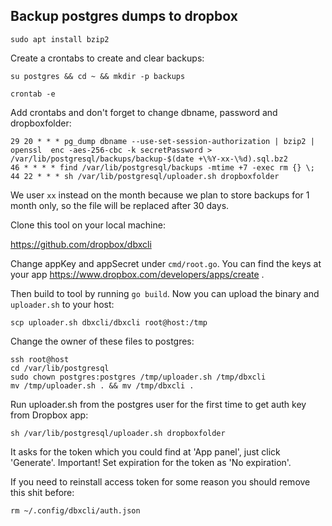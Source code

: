 ## Backup postgres dumps to dropbox

`sudo apt install bzip2`

Create a crontabs to create and clear backups:

`su postgres && cd ~ && mkdir -p backups`

`crontab -e`

Add crontabs and don't forget to change dbname, password and dropboxfolder:

```
29 20 * * * pg_dump dbname --use-set-session-authorization | bzip2 | openssl  enc -aes-256-cbc -k secretPassword > /var/lib/postgresql/backups/backup-$(date +\%Y-xx-\%d).sql.bz2
46 * * * * find /var/lib/postgresql/backups -mtime +7 -exec rm {} \;
44 22 * * * sh /var/lib/postgresql/uploader.sh dropboxfolder
```

We user `xx` instead on the month because we plan to store backups for 1 month only, so the file will be replaced
after 30 days.

Clone this tool on your local machine:

https://github.com/dropbox/dbxcli

Change appKey and appSecret under `cmd/root.go`. You can find the keys at your app
https://www.dropbox.com/developers/apps/create .

Then build to tool by running `go build`.
Now you can upload the binary and `uploader.sh` to your host:

`scp uploader.sh dbxcli/dbxcli root@host:/tmp`

Change the owner of these files to postgres:

```
ssh root@host
cd /var/lib/postgresql
sudo chown postgres:postgres /tmp/uploader.sh /tmp/dbxcli
mv /tmp/uploader.sh . && mv /tmp/dbxcli .
```

Run uploader.sh from the postgres user for the first time to get auth key from Dropbox app:

`sh /var/lib/postgresql/uploader.sh dropboxfolder`

It asks for the token which you could find at 'App panel', just click 'Generate'.
Important! Set expiration for the token as 'No expiration'.

If you need to reinstall access token for some reason you should remove this shit before:

`rm ~/.config/dbxcli/auth.json`
